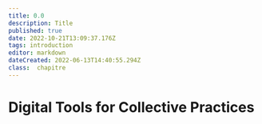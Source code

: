 ```yaml
---
title: 0.0
description: Title
published: true
date: 2022-10-21T13:09:37.176Z
tags: introduction
editor: markdown
dateCreated: 2022-06-13T14:40:55.294Z
class:  chapitre
---
```


# Digital Tools for Collective Practices

